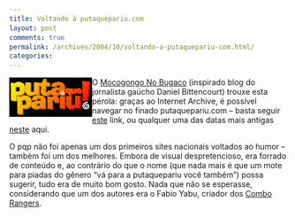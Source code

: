```yaml
---
title: Voltando à putaquepariu.com
layout: post
comments: true
permalink: /archives/2004/10/voltando-a-putaquepariu-com.html/
categories:
---
```

<img src="/img/blig/pqp.gif" border=0 align="left">O <a href="http://mocogongonobugaco.blogspot.com/" >Mocogongo No Bugaco</a> (inspirado blog do jornalista gaúcho Daniel Bittencourt) trouxe esta pérola: graças ao Internet Archive, é possível navegar no finado putaquepariu.com &#8211; basta seguir <a href="http://web.archive.org/web/19990504185231/http://putaquepariu.com/index.html" >este</a> link, ou qualquer uma das datas mais antigas <a href="http://web.archive.org/web/*/putaquepariu.com" >neste</a> aqui.

O pqp não foi apenas um dos primeiros sites nacionais voltados ao humor &#8211; também foi um dos melhores. Embora de visual despretencioso, era forrado de conteúdo e, ao contrário do que o nome (que nada mais é que um mote para piadas do gênero &#8220;vá para a putaquepariu você também&#8221;) possa sugerir, tudo era de muito bom gosto. Nada que não se esperasse, considerando que um dos autores era o Fabio Yabu, criador dos <a href="http://www.comborangers.com.br" >Combo Rangers</a>.
